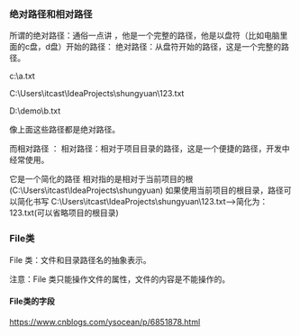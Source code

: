 ### 绝对路径和相对路径
所谓的绝对路径：通俗一点讲 ，他是一个完整的路径，他是以盘符（比如电脑里面的c盘，d盘）开始的路径：
绝对路径：从盘符开始的路径，这是一个完整的路径。

c:\\a.txt

C:\\Users\itcast\\IdeaProjects\\shungyuan\\123.txt

D:\\demo\\b.txt

像上面这些路径都是绝对路径。

而相对路径 ：
相对路径：相对于项目目录的路径，这是一个便捷的路径，开发中经常使用。

它是一个简化的路径
相对指的是相对于当前项目的根(C:\\Users\itcast\\IdeaProjects\\shungyuan)
如果使用当前项目的根目录，路径可以简化书写
C:\\Users\itcast\\IdeaProjects\\shungyuan\\123.txt-->简化为： 123.txt(可以省略项目的根目录)

### File类
File 类：文件和目录路径名的抽象表示。

注意：File 类只能操作文件的属性，文件的内容是不能操作的。

#### File类的字段

https://www.cnblogs.com/ysocean/p/6851878.html